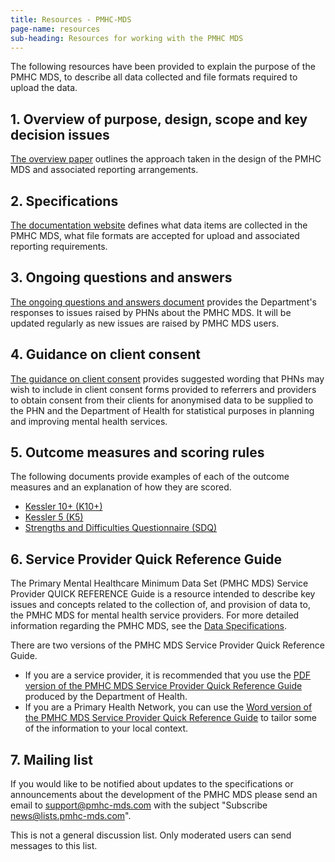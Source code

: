 ```yaml
---
title: Resources - PMHC-MDS
page-name: resources
sub-heading: Resources for working with the PMHC MDS
---
```


The following resources have been provided to explain the purpose of the PMHC
MDS, to describe all data collected and file formats required to upload the
data.

## 1. Overview of purpose, design, scope and key decision issues
[The overview paper](/doc/pmhc-mds-overview.pdf) outlines the approach taken
in the design of the PMHC MDS and associated reporting arrangements.

## 2. Specifications
[The documentation website](https://docs.pmhc-mds.com/) defines what data items
are collected in the PMHC MDS, what file formats are accepted for upload and
associated reporting requirements.

## 3. Ongoing questions and answers
[The ongoing questions and answers document](https://docs.pmhc-mds.com/faqs/concepts-processes/)
provides the Department's responses to issues raised by PHNs
about the PMHC MDS. It will be updated regularly as new issues are raised by
PMHC MDS users.

## 4. Guidance on client consent
[The guidance on client consent](/doc/pmhc-consent-guidance-D16-1362220.pdf) provides suggested wording that PHNs may
wish to include in client consent forms provided to referrers and
providers to obtain consent from their clients for anonymised data to be
supplied to the PHN and the Department of Health for statistical purposes in
planning and improving mental health services.

## 5. Outcome measures and scoring rules
The following documents provide examples of each of the outcome measures and an
explanation of how they are scored.

* [Kessler 10+ (K10+)](/doc/pmhc-scoring-k10p.pdf)
* [Kessler 5 (K5)](/doc/pmhc-scoring-k5.pdf)
* [Strengths and Difficulties Questionnaire (SDQ)](/doc/pmhc-scoring-sdq.pdf)

## 6. Service Provider Quick Reference Guide
The Primary Mental Healthcare Minimum Data Set (PMHC MDS) Service Provider QUICK
REFERENCE Guide is a resource intended to describe key issues and concepts related to the collection of, and provision of data to, the PMHC MDS for mental health service providers. For
more detailed information regarding the PMHC MDS, see the [Data Specifications](https://docs.pmhc-mds.com/data-specification/).

There are two versions of the PMHC MDS Service Provider Quick Reference Guide.
* If you are a service provider, it is recommended that you use the [PDF version of the PMHC MDS Service Provider Quick Reference Guide](/doc/service-provider-quick-reference-guide.pdf) produced by
the Department of Health.
* If you are a Primary Health Network, you can use the [Word version of the PMHC MDS Service Provider Quick Reference Guide](/doc/service-provider-quick-reference-guide-template.docx) to tailor some of the information to your local context.

## 7. Mailing list
If you would like to be notified about updates to the specifications or
announcements about the development of the PMHC MDS please send an email to
[support@pmhc-mds.com](mailto:support@pmhc-mds.com?subject=Subscribe%20news) with the subject "Subscribe news@lists.pmhc-mds.com".

This is not a general discussion list. Only moderated users can send
messages to this list.
